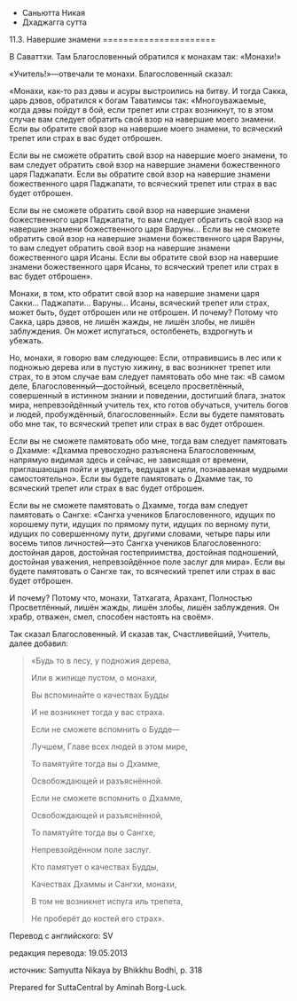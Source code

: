 









* Саньютта Никая
* Дхаджагга сутта


11\.3\. Навершие знамени
\=\=\=\=\=\=\=\=\=\=\=\=\=\=\=\=\=\=\=\=\=\=



В Саваттхи\. Там Благословенный обратился к монахам так: «Монахи\!»


«Учитель\!»—отвечали те монахи\. Благословенный сказал:


«Монахи, как\-то раз дэвы и асуры выстроились на битву\. И тогда Сакка, царь дэвов, обратился к богам Таватимсы так: «Многоуважаемые, когда дэвы пойдут в бой, если трепет или страх возникнут, то в этом случае вам следует обратить свой взор на навершие моего знамени\. Если вы обратите свой взор на навершие моего знамени, то всяческий трепет или страх в вас будет отброшен\.


Если вы не сможете обратить свой взор на навершие моего знамени, то вам следует обратить свой взор на навершие знамени божественного царя Паджапати\. Если вы обратите свой взор на навершие знамени божественного царя Паджапати, то всяческий трепет или страх в вас будет отброшен\.


Если вы не сможете обратить свой взор на навершие знамени божественного царя Паджапати, то вам следует обратить свой взор на навершие знамени божественного царя Варуны… Если вы не сможете обратить свой взор на навершие знамени божественного царя Варуны, то вам следует обратить свой взор на навершие знамени божественного царя Исаны\. Если вы обратите свой взор на навершие знамени божественного царя Исаны, то всяческий трепет или страх в вас будет отброшен»\.


Монахи, в том, кто обратит свой взор на навершие знамени царя Сакки… Паджапати… Варуны… Исаны, всяческий трепет или страх, может быть, будет отброшен или не отброшен\. И почему? Потому что Сакка, царь дэвов, не лишён жажды, не лишён злобы, не лишён заблуждения\. Он может испугаться, остолбенеть, вздрогнуть и убежать\.


Но, монахи, я говорю вам следующее: Если, отправившись в лес или к подножью дерева или в пустую хижину, в вас возникнет трепет или страх, то в этом случае вам следует памятовать обо мне так: «В самом деле, Благословенный—достойный, всецело просветлённый, совершенный в истинном знании и поведении, достигший блага, знаток мира, непревзойдённый учитель тех, кто готов обучаться, учитель богов и людей, пробуждённый, благословенный»\. Если вы будете памятовать обо мне так, то всяческий трепет или страх в вас будет отброшен\.


Если вы не сможете памятовать обо мне, тогда вам следует памятовать о Дхамме: «Дхамма превосходно разъяснена Благословенным, напрямую видимая здесь и сейчас, не зависящая от времени, приглашающая пойти и увидеть, ведущая к цели, познаваемая мудрыми самостоятельно»\. Если вы будете памятовать о Дхамме так, то всяческий трепет или страх в вас будет отброшен\.


Если вы не сможете памятовать о Дхамме, тогда вам следует памятовать о Сангхе: «Сангха учеников Благословенного, идущих по хорошему пути, идущих по прямому пути, идущих по верному пути, идущих по совершенному пути, другими словами, четыре пары или восемь типов личностей—это Сангха учеников Благословенного: достойная даров, достойная гостеприимства, достойная подношений, достойная уважения, непревзойдённое поле заслуг для мира»\. Если вы будете памятовать о Сангхе так, то всяческий трепет или страх в вас будет отброшен\.


И почему? Потому что, монахи, Татхагата, Арахант, Полностью Просветлённый, лишён жажды, лишён злобы, лишён заблуждения\. Он храбр, отважен, смел, способен настоять на своём»\.


Так сказал Благословенный\. И сказав так, Счастливейший, Учитель, далее добавил:



> «Будь то в лесу, у подножия дерева,  
> 
> Или в жилище пустом, о монахи,  
> 
> Вы вспоминайте о качествах Будды  
> 
> И не возникнет тогда у вас страха\.  
> 
>   
> 
> Если не сможете вспомнить о Будде—  
> 
> Лучшем, Главе всех людей в этом мире,  
> 
> То памятуйте тогда вы о Дхамме,  
> 
> Освобождающей и разъяснённой\.  
> 
>   
> 
> Если не сможете вспомнить о Дхамме,  
> 
> Освобождающей и разъяснённой,  
> 
> То памятуйте тогда вы о Сангхе,  
> 
> Непревзойдённом поле заслуг\.  
> 
>   
> 
> Кто памятует о качествах Будды,  
> 
> Качествах Дхаммы и Сангхи, монахи,  
> 
> В том не возникнет испуга иль трепета,  
> 
> Не проберёт до костей его страх»\.



Перевод с английского: SV


редакция перевода: 19\.05\.2013


источник: Samyutta Nikaya by Bhikkhu Bodhi, p\. 318


Prepared for SuttaCentral by Aminah Borg\-Luck\.






